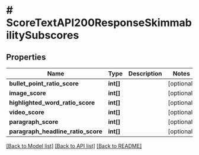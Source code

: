 # # ScoreTextAPI200ResponseSkimmabilitySubscores

## Properties

Name | Type | Description | Notes
------------ | ------------- | ------------- | -------------
**bullet_point_ratio_score** | **int[]** |  | [optional]
**image_score** | **int[]** |  | [optional]
**highlighted_word_ratio_score** | **int[]** |  | [optional]
**video_score** | **int[]** |  | [optional]
**paragraph_score** | **int[]** |  | [optional]
**paragraph_headline_ratio_score** | **int[]** |  | [optional]

[[Back to Model list]](../../README.md#models) [[Back to API list]](../../README.md#endpoints) [[Back to README]](../../README.md)

